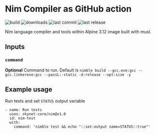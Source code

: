# Nim Compiler as GitHub action

![build](https://img.shields.io/github/workflow/status/skynet-core/nim/main?style=for-the-badge)
![downloads](https://img.shields.io/github/downloads/skynet-core/nim/total?style=for-the-badge)
![last commit](https://img.shields.io/github/last-commit/skynet-core/nim?style=for-the-badge)
![last release](https://img.shields.io/github/release-date/skynet-core/nim?color=red&logoColor=green&style=for-the-badge)

Nim language compiler and tools within Alpine 3.12 image built with musl.

## Inputs

### `command`

**Optional** Command to run. Default is `nimble build --gcc.exe:gcc --gcc.linkerexe:gcc --passL:-static -d:release --opt:size -y`

## Example usage

Run tests and set `STATUS` output variable

    - name: Run tests
      uses: skynet-core/nim@v1.0
      id: nim-test
      with:
        command: 'nimble test && echo "::set-output name=STATUS::true"'